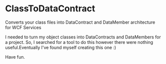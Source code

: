 # ClassToDataContract
Converts your class files into DataContract and DataMember architecture for WCF Services 


I needed to turn my object classes into DataContracts and DataMembers for a project. So, I searched for a tool to do this however 
there were nothing useful.Eventually I've found myself creating this one :)

Have fun.
